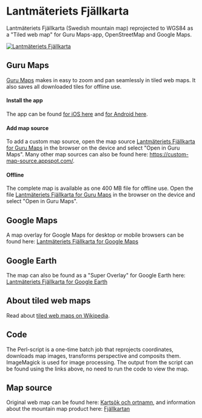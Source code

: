 # Lantmäteriets Fjällkarta
Lantmäteriets Fjällkarta (Swedish mountain map) reprojected to WGS84 as a "Tiled web map" for Guru Maps-app, OpenStreetMap and Google Maps.

[![Lantmäteriets Fjällkarta](https://git.beroni.us/Lantmateriets-Fjallkarta/fjallkartan.jpg)](https://git.beroni.us/Lantmateriets-Fjallkarta/fjallkartan.html)

## Guru Maps
[Guru Maps](https://gurumaps.app/) makes in easy to zoom and pan seamlessly in tiled web maps. It also saves all downloaded tiles for offline use.

#### Install the app
The app can be found [for iOS here](https://itunes.apple.com/us/app/galileo-offline-maps-osm-based/id321745474)
and [for Android here](https://play.google.com/store/apps/details?id=com.bodunov.galileo).

#### Add map source
To add a custom map source, open the map source [Lantmäteriets Fjällkarta for Guru Maps](https://custom-map-source.appspot.com/galileo-lantmateriets-fjallkarta.ms) in the browser on the device and select "Open in Guru Maps". Many other map sources can also be found here: https://custom-map-source.appspot.com/.

#### Offline
The complete map is available as one 400 MB file for offline use. Open the file [Lantmäteriets Fjällkarta for Guru Maps](https://drive.google.com/open?id=1pWaaIDBzilVCYp3gXEdLgCF8TNQ8DQnK) in the browser on the device and select "Open in Guru Maps".

## Google Maps
A map overlay for Google Maps for desktop or mobile browsers can be found here: [Lantmäteriets Fjällkarta for Google Maps](https://git.beroni.us/Lantmateriets-Fjallkarta/fjallkartan.html)

## Google Earth
The map can also be found as a "Super Overlay" for Google Earth here: [Lantmäteriets Fjällkarta for Google Earth](https://git.beroni.us/Lantmateriets-Fjallkarta/Google-Earth.kml)

## About tiled web maps
Read about [tiled web maps on Wikipedia](https://en.wikipedia.org/wiki/Tiled_web_map).

## Code
The Perl-script is a one-time batch job that reprojects coordinates, downloads map images, transforms perspective and composits them.
ImageMagick is used for image processing. The output from the script can be found using the links above, no need to run the code to view the map.

## Map source
Original web map can be found here: [Kartsök och ortnamn](https://kso.etjanster.lantmateriet.se/),
and information about the mountain map product here: [Fjällkartan](http://www.lantmateriet.se/sv/Kartor-och-geografisk-information/Kartor/Fjallkartan/)
